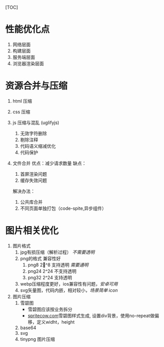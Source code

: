 [TOC]
# 性能优化点
1. 网络层面
2. 构建层面
3. 服务端层面
4. 浏览器渲染层面

# 资源合并与压缩
1. html 压缩
2. css 压缩
3. js 压缩与混乱 (uglifyjs)
    1. 无效字符删除
    2. 剔除注释
    3. 代码语义缩减优化
    4. 代码保护
4. 文件合并
    优点：减少请求数量
    缺点：
      1. 首屏渲染问题
      2. 缓存失效问题
   
    解决办法：
      1. 公共库合并
      2. 不同页面单独打包（code-spite,异步组件）
# 图片相关优化
1. 图片格式
   1. jpg有损压缩（解析过程） *不需要透明*
   2. png的格式 兼容性好
      1. png8   2^8 支持透明  *需要通明*
      2. png24  2^24 不支持透明
      3. png32  2^24 支持透明
   3. webp压缩程度更好，ios兼容性有问题，*安卓可用*
   4. svg矢量图，代码内嵌，相对较小，*场景简单 icon*
2. 图片压缩
   1. 雪碧图
      + 雪碧图应该按业务拆分
      + [spritecow.com](http://www.spritecow.com/)雪碧图样式生成, 设置div背景，使用no-repeat做偏移，定义widht，height
   2. base64
   3. svg
   4. tinypng 图片压缩